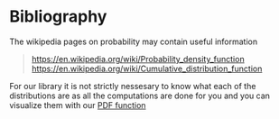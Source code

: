 # Bibliography

The wikipedia pages on probability may contain useful information

> <https://en.wikipedia.org/wiki/Probability_density_function>
> <https://en.wikipedia.org/wiki/Cumulative_distribution_function>

For our library it is not strictly nessesary to know what each of the distributions are as all the computations are done for you and you can visualize them with our [PDF function](./tutorials.md#how-to-plot-a-pdf-of-a-distribution-with-given-parameters)